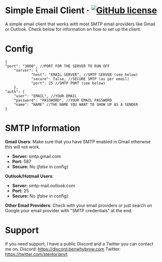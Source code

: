 # Simple Email Client &middot; [![GitHub license](https://img.shields.io/badge/license-GPL--v3-blue)](https://github.com/bwhybrow23/Simple-Email-Client/blob/master/LICENSE)
A simple email client that works with most SMTP email providers like Gmail or Outlook. 
Check below for information on how to set up the client. 
# Config
    {
    "port": "3000", //PORT FOR THE SERVER TO RUN OFF
		"server": {
				"host": "EMAIL SERVER", //SMTP SERVER (see below)
				"secure": false, //SECURE SMTP (as per email)
				"port": 25 //SMTP PORT (see below)
		},
    "auth": {
        "user": "EMAIL", //YOUR EMAIL
        "password": "PASSWORD", //YOUR EMAIL PASSWORD
		"name": "NAME" //THE NAME YOU WANT TO SHOW UP AS A SENDER
    }
# SMTP Information
**Gmail Users**:
Make sure that you have SMTP enabled in Gmail otherwise this will not work. 
-   **Server:**  smtp.gmail.com
-   **Port:** 587
-   **Secure:**  No (*false* in config)

**Outlook/Hotmail Users**:
- **Server:** smtp-mail.outlook.com
- **Port:** 25
- **Secure:** No (*false* in config)

**Other Email Providers**:
Check with your email providers or just search on Google your email provider with "SMTP credentials" at the end.
# Support
If you need support, I have a public Discord and a Twitter you can contact me on. 
Discord: https://discord.benwhybrow.com
Twitter: https://twitter.com/stentorianyt
